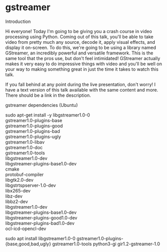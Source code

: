 # gstreamer

Introduction

Hi everyone! Today I'm going to be giving you a crash course in video processing using Python. Coming out of this talk, you'll be able to take video from pretty much any source, decode it, apply visual effects, and display it on-screen. To do this, we're going to be using a library named GStreamer, an incredibly powerful and versatile framework. This is the same tool that the pros use, but don't feel intimidated! GStreamer actually makes it very easy to do impressive things with video and you'll be well on your way to making something great in just the time it takes to watch this talk.

If you fall behind at any point during the live presentation, don't worry! I have a text version of this talk available with the same content and more. There should be a link in the description.


gstreamer dependencies (Ubuntu)

sudo apt-get install -y libgstreamer1.0-0 \
            gstreamer1.0-plugins-base \
            gstreamer1.0-plugins-good \
            gstreamer1.0-plugins-bad \
            gstreamer1.0-plugins-ugly \
            gstreamer1.0-libav \
            gstreamer1.0-doc \
            gstreamer1.0-tools \
            libgstreamer1.0-dev \
            libgstreamer-plugins-base1.0-dev \
            cmake \
            protobuf-compiler \
            libgtk2.0-dev \
            libgstrtspserver-1.0-dev \
            libx265-dev \
            libz-dev \
            libbz2-dev \
            libgstreamer1.0-dev \
            libgstreamer-plugins-base1.0-dev \
            libgstreamer-plugins-good1.0-dev \
            libgstreamer-plugins-bad1.0-dev \
            ocl-icd-opencl-dev
            


sudo apt install libgstreamer1.0-0 gstreamer1.0-plugins-{base,good,bad,ugly} gstreamer1.0-tools python3-gi gir1.2-gstreamer-1.0
